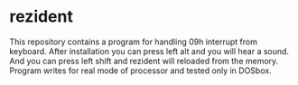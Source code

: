 # rezident
This repository contains a program for handling 09h interrupt from keyboard.
After installation you can press left alt and you will hear a sound. And you can press left shift and rezident will reloaded from the memory.
Program writes for real mode of processor and tested only in DOSbox.
